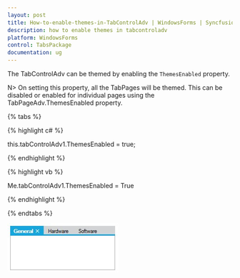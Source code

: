 ```yaml
---
layout: post
title: How-to-enable-themes-in-TabControlAdv | WindowsForms | Syncfusion
description: how to enable themes in tabcontroladv
platform: WindowsForms
control: TabsPackage
documentation: ug
---
```


The TabControlAdv can be themed by enabling the `ThemesEnabled` property.

N> On setting this property, all the TabPages will be themed. This can be disabled or enabled for individual pages using the TabPageAdv.ThemesEnabled property.

{% tabs %}

{% highlight c# %}

this.tabControlAdv1.ThemesEnabled = true;

{% endhighlight %}

{% highlight vb %}

Me.tabControlAdv1.ThemesEnabled = True

{% endhighlight %}

{% endtabs %}

![](How-to-enable-themes-in-TabControlAdv/How-to-enable-themes-in-TabControlAdv_img1.jpeg)